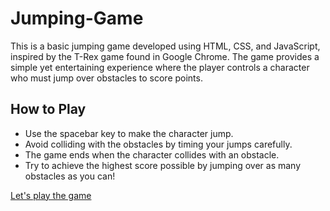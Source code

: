 # Jumping-Game
This is a basic jumping game developed using HTML, CSS, and JavaScript, inspired by the T-Rex game found in Google Chrome. The game provides a simple yet entertaining experience where the player controls a character who must jump over obstacles to score points.

## How to Play
* Use the spacebar key to make the character jump.
* Avoid colliding with the obstacles by timing your jumps carefully.
* The game ends when the character collides with an obstacle.
* Try to achieve the highest score possible by jumping over as many obstacles as you can!

<a href="https://shaqz.github.io/KS-JumpingGame/" target="_blank">Let's play the game</a>



 
